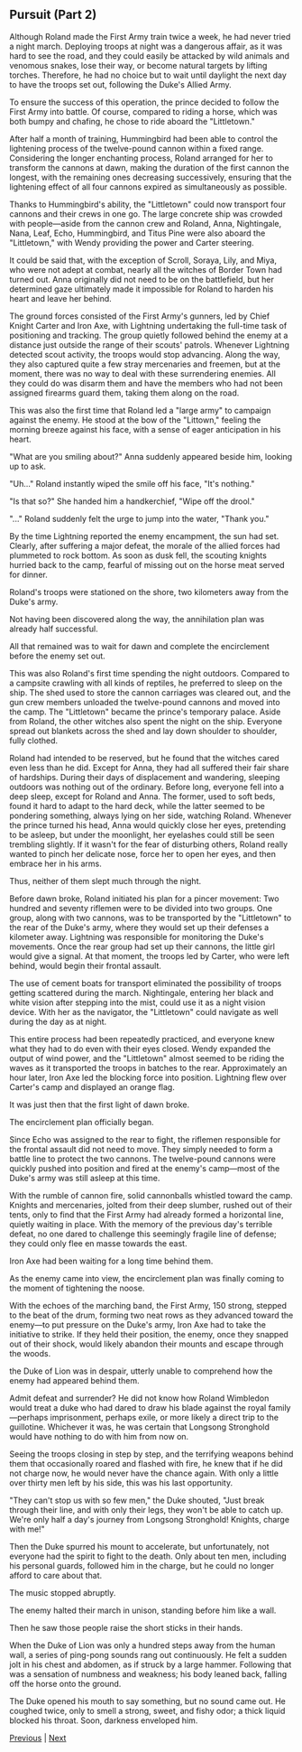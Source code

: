 ## Pursuit (Part 2)
Although Roland made the First Army train twice a week, he had never tried a night march. Deploying troops at night was a dangerous affair, as it was hard to see the road, and they could easily be attacked by wild animals and venomous snakes, lose their way, or become natural targets by lifting torches. Therefore, he had no choice but to wait until daylight the next day to have the troops set out, following the Duke's Allied Army.



To ensure the success of this operation, the prince decided to follow the First Army into battle. Of course, compared to riding a horse, which was both bumpy and chafing, he chose to ride aboard the "Littletown."



After half a month of training, Hummingbird had been able to control the lightening process of the twelve-pound cannon within a fixed range. Considering the longer enchanting process, Roland arranged for her to transform the cannons at dawn, making the duration of the first cannon the longest, with the remaining ones decreasing successively, ensuring that the lightening effect of all four cannons expired as simultaneously as possible.



Thanks to Hummingbird's ability, the "Littletown" could now transport four cannons and their crews in one go. The large concrete ship was crowded with people—aside from the cannon crew and Roland, Anna, Nightingale, Nana, Leaf, Echo, Hummingbird, and Titus Pine were also aboard the "Littletown," with Wendy providing the power and Carter steering.



It could be said that, with the exception of Scroll, Soraya, Lily, and Miya, who were not adept at combat, nearly all the witches of Border Town had turned out. Anna originally did not need to be on the battlefield, but her determined gaze ultimately made it impossible for Roland to harden his heart and leave her behind.



The ground forces consisted of the First Army's gunners, led by Chief Knight Carter and Iron Axe, with Lightning undertaking the full-time task of positioning and tracking. The group quietly followed behind the enemy at a distance just outside the range of their scouts' patrols. Whenever Lightning detected scout activity, the troops would stop advancing. Along the way, they also captured quite a few stray mercenaries and freemen, but at the moment, there was no way to deal with these surrendering enemies. All they could do was disarm them and have the members who had not been assigned firearms guard them, taking them along on the road.



This was also the first time that Roland led a "large army" to campaign against the enemy. He stood at the bow of the "Littown," feeling the morning breeze against his face, with a sense of eager anticipation in his heart.



"What are you smiling about?" Anna suddenly appeared beside him, looking up to ask.



"Uh..." Roland instantly wiped the smile off his face, "It's nothing."

"Is that so?" She handed him a handkerchief, "Wipe off the drool."

"..." Roland suddenly felt the urge to jump into the water, "Thank you."



By the time Lightning reported the enemy encampment, the sun had set. Clearly, after suffering a major defeat, the morale of the allied forces had plummeted to rock bottom. As soon as dusk fell, the scouting knights hurried back to the camp, fearful of missing out on the horse meat served for dinner.



Roland's troops were stationed on the shore, two kilometers away from the Duke's army.



Not having been discovered along the way, the annihilation plan was already half successful.



All that remained was to wait for dawn and complete the encirclement before the enemy set out.



This was also Roland's first time spending the night outdoors. Compared to a campsite crawling with all kinds of reptiles, he preferred to sleep on the ship. The shed used to store the cannon carriages was cleared out, and the gun crew members unloaded the twelve-pound cannons and moved into the camp. The "Littletown" became the prince's temporary palace. Aside from Roland, the other witches also spent the night on the ship. Everyone spread out blankets across the shed and lay down shoulder to shoulder, fully clothed.



Roland had intended to be reserved, but he found that the witches cared even less than he did. Except for Anna, they had all suffered their fair share of hardships. During their days of displacement and wandering, sleeping outdoors was nothing out of the ordinary. Before long, everyone fell into a deep sleep, except for Roland and Anna. The former, used to soft beds, found it hard to adapt to the hard deck, while the latter seemed to be pondering something, always lying on her side, watching Roland. Whenever the prince turned his head, Anna would quickly close her eyes, pretending to be asleep, but under the moonlight, her eyelashes could still be seen trembling slightly. If it wasn't for the fear of disturbing others, Roland really wanted to pinch her delicate nose, force her to open her eyes, and then embrace her in his arms.



Thus, neither of them slept much through the night.

Before dawn broke, Roland initiated his plan for a pincer movement: Two hundred and seventy riflemen were to be divided into two groups. One group, along with two cannons, was to be transported by the "Littletown" to the rear of the Duke's army, where they would set up their defenses a kilometer away. Lightning was responsible for monitoring the Duke's movements. Once the rear group had set up their cannons, the little girl would give a signal. At that moment, the troops led by Carter, who were left behind, would begin their frontal assault.

The use of cement boats for transport eliminated the possibility of troops getting scattered during the march. Nightingale, entering her black and white vision after stepping into the mist, could use it as a night vision device. With her as the navigator, the "Littletown" could navigate as well during the day as at night.

This entire process had been repeatedly practiced, and everyone knew what they had to do even with their eyes closed. Wendy expanded the output of wind power, and the "Littletown" almost seemed to be riding the waves as it transported the troops in batches to the rear. Approximately an hour later, Iron Axe led the blocking force into position. Lightning flew over Carter's camp and displayed an orange flag.

It was just then that the first light of dawn broke.

The encirclement plan officially began.

Since Echo was assigned to the rear to fight, the riflemen responsible for the frontal assault did not need to move. They simply needed to form a battle line to protect the two cannons. The twelve-pound cannons were quickly pushed into position and fired at the enemy's camp—most of the Duke's army was still asleep at this time.

With the rumble of cannon fire, solid cannonballs whistled toward the camp. Knights and mercenaries, jolted from their deep slumber, rushed out of their tents, only to find that the First Army had already formed a horizontal line, quietly waiting in place. With the memory of the previous day's terrible defeat, no one dared to challenge this seemingly fragile line of defense; they could only flee en masse towards the east.

Iron Axe had been waiting for a long time behind them.



As the enemy came into view, the encirclement plan was finally coming to the moment of tightening the noose.



With the echoes of the marching band, the First Army, 150 strong, stepped to the beat of the drum, forming two neat rows as they advanced toward the enemy—to put pressure on the Duke's army, Iron Axe had to take the initiative to strike. If they held their position, the enemy, once they snapped out of their shock, would likely abandon their mounts and escape through the woods.



the Duke of Lion was in despair, utterly unable to comprehend how the enemy had appeared behind them.



Admit defeat and surrender? He did not know how Roland Wimbledon would treat a duke who had dared to draw his blade against the royal family—perhaps imprisonment, perhaps exile, or more likely a direct trip to the guillotine. Whichever it was, he was certain that Longsong Stronghold would have nothing to do with him from now on.



Seeing the troops closing in step by step, and the terrifying weapons behind them that occasionally roared and flashed with fire, he knew that if he did not charge now, he would never have the chance again. With only a little over thirty men left by his side, this was his last opportunity.



"They can't stop us with so few men," the Duke shouted, "Just break through their line, and with only their legs, they won't be able to catch up. We're only half a day's journey from Longsong Stronghold! Knights, charge with me!"



Then the Duke spurred his mount to accelerate, but unfortunately, not everyone had the spirit to fight to the death. Only about ten men, including his personal guards, followed him in the charge, but he could no longer afford to care about that.



The music stopped abruptly.



The enemy halted their march in unison, standing before him like a wall.



Then he saw those people raise the short sticks in their hands.

When the Duke of Lion was only a hundred steps away from the human wall, a series of ping-pong sounds rang out continuously. He felt a sudden jolt in his chest and abdomen, as if struck by a large hammer. Following that was a sensation of numbness and weakness; his body leaned back, falling off the horse onto the ground.

The Duke opened his mouth to say something, but no sound came out. He coughed twice, only to smell a strong, sweet, and fishy odor; a thick liquid blocked his throat. Soon, darkness enveloped him.





[Previous](CH0117.md) | [Next](CH0119.md)

